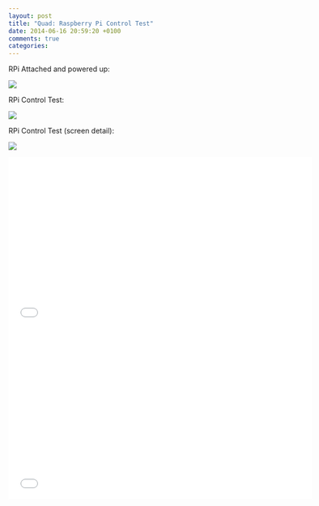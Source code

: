 ```yaml
---
layout: post
title: "Quad: Raspberry Pi Control Test"
date: 2014-06-16 20:59:20 +0100
comments: true
categories: 
---
```


RPi Attached and powered up:

![](//files.ianrenton.com/sites/quadcopter/63.jpg)

RPi Control Test:

![](//files.ianrenton.com/sites/quadcopter/64.jpg)

RPi Control Test (screen detail):

![](//files.ianrenton.com/sites/quadcopter/65.jpg)

<iframe src="//player.vimeo.com/video/96413704" width="600" height="338" frameborder="0" webkitallowfullscreen mozallowfullscreen allowfullscreen></iframe>

<iframe src="//player.vimeo.com/video/96528855" width="600" height="338" frameborder="0" webkitallowfullscreen mozallowfullscreen allowfullscreen></iframe>
